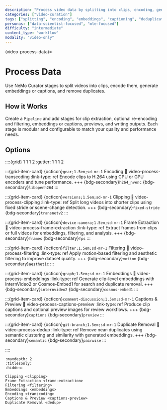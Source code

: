 ```yaml
---
description: "Process video data by splitting into clips, encoding, generating embeddings and captions, and removing duplicates"
categories: ["video-curation"]
tags: ["splitting", "encoding", "embeddings", "captioning", "deduplication"]
personas: ["data-scientist-focused", "mle-focused"]
difficulty: "intermediate"
content_type: "workflow"
modality: "video-only"
---
```


(video-process-data)=

# Process Data

Use NeMo Curator stages to split videos into clips, encode them, generate embeddings or captions, and remove duplicates.

## How it Works

Create a `Pipeline` and add stages for clip extraction, optional re-encoding and filtering, embeddings or captions, previews, and writing outputs. Each stage is modular and configurable to match your quality and performance needs.

## Options

::::{grid} 1 1 1 2
:gutter: 1 1 1 2

:::{grid-item-card} {octicon}`gear;1.5em;sd-mr-1` Encoding
:link: video-process-transcoding
:link-type: ref
Encode clips to H.264 using CPU or GPU encoders and tune performance.
+++
{bdg-secondary}`h264_nvenc`
{bdg-secondary}`libopenh264`
:::

:::{grid-item-card} {octicon}`versions;1.5em;sd-mr-1` Clipping
:link: video-process-clipping
:link-type: ref
Split long videos into shorter clips using fixed stride or scene-change detection.
+++
{bdg-secondary}`fixed-stride`
{bdg-secondary}`transnetv2`
:::

:::{grid-item-card} {octicon}`device-camera;1.5em;sd-mr-1` Frame Extraction
:link: video-process-frame-extraction
:link-type: ref
Extract frames from clips or full videos for embeddings, filtering, and analysis.
+++
{bdg-secondary}`frames`
{bdg-secondary}`fps`
:::

:::{grid-item-card} {octicon}`filter;1.5em;sd-mr-1` Filtering
:link: video-process-filtering
:link-type: ref
Apply motion-based filtering and aesthetic filtering to improve dataset quality.
+++
{bdg-secondary}`motion`
{bdg-secondary}`aesthetic`
:::

:::{grid-item-card} {octicon}`graph;1.5em;sd-mr-1` Embeddings
:link: video-process-embeddings
:link-type: ref
Generate clip-level embeddings with InternVideo2 or Cosmos-Embed1 for search and duplicate removal.
+++
{bdg-secondary}`internvideo2`
{bdg-secondary}`cosmos-embed1`
:::

:::{grid-item-card} {octicon}`comment-discussion;1.5em;sd-mr-1` Captions & Preview
:link: video-process-captions-preview
:link-type: ref
Produce clip captions and optional preview images for review workflows.
+++
{bdg-secondary}`captions`
{bdg-secondary}`preview`
:::

:::{grid-item-card} {octicon}`git-branch;1.5em;sd-mr-1` Duplicate Removal
:link: video-process-dedup
:link-type: ref
Remove near-duplicates using semantic clustering and similarity with generated embeddings.
+++
{bdg-secondary}`semantic`
{bdg-secondary}`pairwise`
:::

::::

```{toctree}
:maxdepth: 2
:titlesonly:
:hidden:

Clipping <clipping>
Frame Extraction <frame-extraction>
Filtering <filtering>
Embeddings <embeddings>
Encoding <transcoding>
Captions & Preview <captions-preview>
Duplicate Removal <dedup>
```
